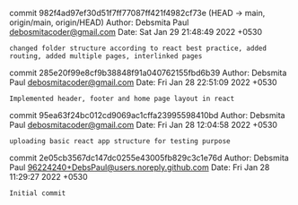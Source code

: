 commit 982f4ad97ef30d51f7ff77087ff421f4982cf73e (HEAD -> main, origin/main, origin/HEAD)
Author: Debsmita Paul <debosmitacoder@gmail.com>
Date:   Sat Jan 29 21:48:49 2022 +0530

    changed folder structure according to react best practice, added routing, added multiple pages, interlinked pages

commit 285e20f99e8cf9b38848f91a040762155fbd6b39
Author: Debsmita Paul <debosmitacoder@gmail.com>
Date:   Fri Jan 28 22:51:09 2022 +0530

    Implemented header, footer and home page layout in react

commit 95ea63f24bc012cd9069ac1cffa23995598410bd
Author: Debsmita Paul <debosmitacoder@gmail.com>
Date:   Fri Jan 28 12:04:58 2022 +0530

    uploading basic react app structure for testing purpose

commit 2e05cb3567dc147dc0255e43005fb829c3c1e76d
Author: Debsmita Paul <96224240+DebsPaul@users.noreply.github.com>
Date:   Fri Jan 28 11:29:27 2022 +0530

    Initial commit
